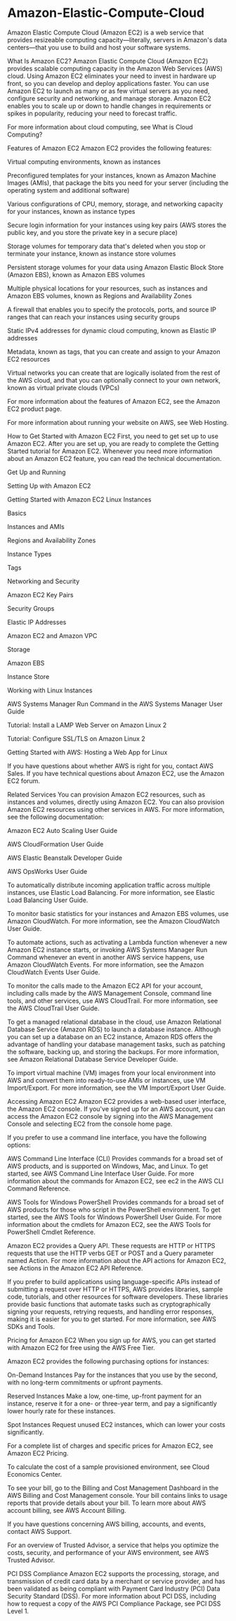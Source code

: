 # Amazon-Elastic-Compute-Cloud
Amazon Elastic Compute Cloud (Amazon EC2) is a web service that provides resizeable computing capacity—literally, servers in Amazon's data centers—that you use to build and host your software systems.

What Is Amazon EC2?
Amazon Elastic Compute Cloud (Amazon EC2) provides scalable computing capacity in the Amazon Web Services (AWS) cloud. Using Amazon EC2 eliminates your need to invest in hardware up front, so you can develop and deploy applications faster. You can use Amazon EC2 to launch as many or as few virtual servers as you need, configure security and networking, and manage storage. Amazon EC2 enables you to scale up or down to handle changes in requirements or spikes in popularity, reducing your need to forecast traffic.

For more information about cloud computing, see What is Cloud Computing?

Features of Amazon EC2
Amazon EC2 provides the following features:

Virtual computing environments, known as instances

Preconfigured templates for your instances, known as Amazon Machine Images (AMIs), that package the bits you need for your server (including the operating system and additional software)

Various configurations of CPU, memory, storage, and networking capacity for your instances, known as instance types

Secure login information for your instances using key pairs (AWS stores the public key, and you store the private key in a secure place)

Storage volumes for temporary data that's deleted when you stop or terminate your instance, known as instance store volumes

Persistent storage volumes for your data using Amazon Elastic Block Store (Amazon EBS), known as Amazon EBS volumes

Multiple physical locations for your resources, such as instances and Amazon EBS volumes, known as Regions and Availability Zones

A firewall that enables you to specify the protocols, ports, and source IP ranges that can reach your instances using security groups

Static IPv4 addresses for dynamic cloud computing, known as Elastic IP addresses

Metadata, known as tags, that you can create and assign to your Amazon EC2 resources

Virtual networks you can create that are logically isolated from the rest of the AWS cloud, and that you can optionally connect to your own network, known as virtual private clouds (VPCs)

For more information about the features of Amazon EC2, see the Amazon EC2 product page.

For more information about running your website on AWS, see Web Hosting.

How to Get Started with Amazon EC2
First, you need to get set up to use Amazon EC2. After you are set up, you are ready to complete the Getting Started tutorial for Amazon EC2. Whenever you need more information about an Amazon EC2 feature, you can read the technical documentation.

Get Up and Running

Setting Up with Amazon EC2

Getting Started with Amazon EC2 Linux Instances

Basics

Instances and AMIs

Regions and Availability Zones

Instance Types

Tags

Networking and Security

Amazon EC2 Key Pairs

Security Groups

Elastic IP Addresses

Amazon EC2 and Amazon VPC

Storage

Amazon EBS

Instance Store

Working with Linux Instances

AWS Systems Manager Run Command in the AWS Systems Manager User Guide

Tutorial: Install a LAMP Web Server on Amazon Linux 2

Tutorial: Configure SSL/TLS on Amazon Linux 2

Getting Started with AWS: Hosting a Web App for Linux

If you have questions about whether AWS is right for you, contact AWS Sales. If you have technical questions about Amazon EC2, use the Amazon EC2 forum.

Related Services
You can provision Amazon EC2 resources, such as instances and volumes, directly using Amazon EC2. You can also provision Amazon EC2 resources using other services in AWS. For more information, see the following documentation:

Amazon EC2 Auto Scaling User Guide

AWS CloudFormation User Guide

AWS Elastic Beanstalk Developer Guide

AWS OpsWorks User Guide

To automatically distribute incoming application traffic across multiple instances, use Elastic Load Balancing. For more information, see Elastic Load Balancing User Guide.

To monitor basic statistics for your instances and Amazon EBS volumes, use Amazon CloudWatch. For more information, see the Amazon CloudWatch User Guide.

To automate actions, such as activating a Lambda function whenever a new Amazon EC2 instance starts, or invoking AWS Systems Manager Run Command whenever an event in another AWS service happens, use Amazon CloudWatch Events. For more information, see the Amazon CloudWatch Events User Guide.

To monitor the calls made to the Amazon EC2 API for your account, including calls made by the AWS Management Console, command line tools, and other services, use AWS CloudTrail. For more information, see the AWS CloudTrail User Guide.

To get a managed relational database in the cloud, use Amazon Relational Database Service (Amazon RDS) to launch a database instance. Although you can set up a database on an EC2 instance, Amazon RDS offers the advantage of handling your database management tasks, such as patching the software, backing up, and storing the backups. For more information, see Amazon Relational Database Service Developer Guide.

To import virtual machine (VM) images from your local environment into AWS and convert them into ready-to-use AMIs or instances, use VM Import/Export. For more information, see the VM Import/Export User Guide.

Accessing Amazon EC2
Amazon EC2 provides a web-based user interface, the Amazon EC2 console. If you've signed up for an AWS account, you can access the Amazon EC2 console by signing into the AWS Management Console and selecting EC2 from the console home page.

If you prefer to use a command line interface, you have the following options:

AWS Command Line Interface (CLI)
Provides commands for a broad set of AWS products, and is supported on Windows, Mac, and Linux. To get started, see AWS Command Line Interface User Guide. For more information about the commands for Amazon EC2, see ec2 in the AWS CLI Command Reference.

AWS Tools for Windows PowerShell
Provides commands for a broad set of AWS products for those who script in the PowerShell environment. To get started, see the AWS Tools for Windows PowerShell User Guide. For more information about the cmdlets for Amazon EC2, see the AWS Tools for PowerShell Cmdlet Reference.

Amazon EC2 provides a Query API. These requests are HTTP or HTTPS requests that use the HTTP verbs GET or POST and a Query parameter named Action. For more information about the API actions for Amazon EC2, see Actions in the Amazon EC2 API Reference.

If you prefer to build applications using language-specific APIs instead of submitting a request over HTTP or HTTPS, AWS provides libraries, sample code, tutorials, and other resources for software developers. These libraries provide basic functions that automate tasks such as cryptographically signing your requests, retrying requests, and handling error responses, making it is easier for you to get started. For more information, see AWS SDKs and Tools.

Pricing for Amazon EC2
When you sign up for AWS, you can get started with Amazon EC2 for free using the AWS Free Tier.

Amazon EC2 provides the following purchasing options for instances:

On-Demand Instances
Pay for the instances that you use by the second, with no long-term commitments or upfront payments.

Reserved Instances
Make a low, one-time, up-front payment for an instance, reserve it for a one- or three-year term, and pay a significantly lower hourly rate for these instances.

Spot Instances
Request unused EC2 instances, which can lower your costs significantly.

For a complete list of charges and specific prices for Amazon EC2, see Amazon EC2 Pricing.

To calculate the cost of a sample provisioned environment, see Cloud Economics Center.

To see your bill, go to the Billing and Cost Management Dashboard in the AWS Billing and Cost Management console. Your bill contains links to usage reports that provide details about your bill. To learn more about AWS account billing, see AWS Account Billing.

If you have questions concerning AWS billing, accounts, and events, contact AWS Support.

For an overview of Trusted Advisor, a service that helps you optimize the costs, security, and performance of your AWS environment, see AWS Trusted Advisor.

PCI DSS Compliance
Amazon EC2 supports the processing, storage, and transmission of credit card data by a merchant or service provider, and has been validated as being compliant with Payment Card Industry (PCI) Data Security Standard (DSS). For more information about PCI DSS, including how to request a copy of the AWS PCI Compliance Package, see PCI DSS Level 1.
